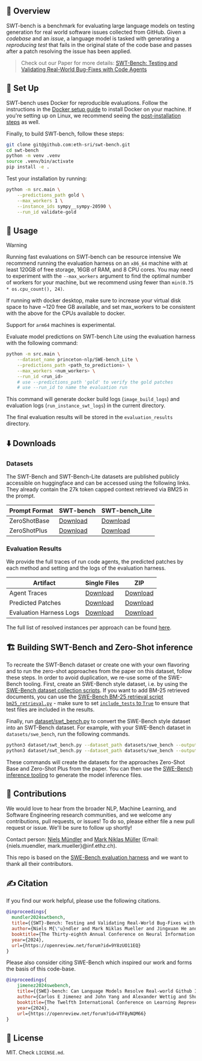 ## 👋 Overview
SWT-bench is a benchmark for evaluating large language models on testing generation for real world software issues collected from GitHub.
Given a *codebase* and an *issue*, a language model is tasked with generating a *reproducing test* that fails in the original state of the code base and passes after a patch resolving the issue has been applied.

> Check out our Paper for more details: [SWT-Bench: Testing and Validating Real-World Bug-Fixes with Code Agents](https://openreview.net/pdf?id=9Y8zUO11EQ)

## 🚀 Set Up
SWT-bench uses Docker for reproducible evaluations.
Follow the instructions in the [Docker setup guide](https://docs.docker.com/engine/install/) to install Docker on your machine.
If you're setting up on Linux, we recommend seeing the [post-installation steps](https://docs.docker.com/engine/install/linux-postinstall/) as well.

Finally, to build SWT-bench, follow these steps:
```bash
git clone git@github.com:eth-sri/swt-bench.git
cd swt-bench
python -m venv .venv
source .venv/bin/activate
pip install -e .
```

Test your installation by running:
```bash
python -m src.main \
    --predictions_path gold \
    --max_workers 1 \
    --instance_ids sympy__sympy-20590 \
    --run_id validate-gold
```

## 💽 Usage
> [!WARNING]
> Running fast evaluations on SWT-bench can be resource intensive
> We recommend running the evaluation harness on an `x86_64` machine with at least 120GB of free storage, 16GB of RAM, and 8 CPU cores.
> You may need to experiment with the `--max_workers` argument to find the optimal number of workers for your machine, but we recommend using fewer than `min(0.75 * os.cpu_count(), 24)`.
>
> If running with docker desktop, make sure to increase your virtual disk space to have ~120 free GB available, and set max_workers to be consistent with the above for the CPUs available to docker.
>
> Support for `arm64` machines is experimental.

Evaluate model predictions on SWT-bench Lite using the evaluation harness with the following command:
```bash
python -m src.main \
    --dataset_name princeton-nlp/SWE-bench_Lite \
    --predictions_path <path_to_predictions> \
    --max_workers <num_workers> \
    --run_id <run_id>
    # use --predictions_path 'gold' to verify the gold patches
    # use --run_id to name the evaluation run
```

This command will generate docker build logs (`image_build_logs`) and evaluation logs (`run_instance_swt_logs`) in the current directory.

The final evaluation results will be stored in the `evaluation_results` directory.



## ⬇️ Downloads

### Datasets

The SWT-Bench and SWT-Bench-Lite datasets are published publicly accessible on huggingface and can be accessed using the following links. They already contain the 27k token capped context retrieved via BM25 in the prompt.

| Prompt Format | SWT-bench                                                                     | SWT-bench_Lite                                                                     |
|---------------|-------------------------------------------------------------------------------|------------------------------------------------------------------------------------|
| ZeroShotBase  | [Download](https://huggingface.co/datasets/nmuendler/SWT-bench_bm25_27k_zsb/) | [Download](https://huggingface.co/datasets/nmuendler/SWT-bench_Lite_bm25_27k_zsb/) |             
| ZeroShotPlus  | [Download](https://huggingface.co/datasets/nmuendler/SWT-bench_bm25_27k_zsp/) | [Download](https://huggingface.co/datasets/nmuendler/SWT-bench_Lite_bm25_27k_zsp/) |             

### Evaluation Results

We provide the full traces of run code agents, the predicted patches by each method and setting and the logs of the evaluation harness.

| Artifact          | Single Files                                                            | ZIP                                                                                |
|-------------------|---------------------------------------------------------------------------|------------------------------------------------------------------------------------|
| Agent Traces      | [Download](https://files.sri.inf.ethz.ch/swt-bench/agent_traces//) | [Download](https://files.sri.inf.ethz.ch/swt-bench/agent_traces/) |             
| Predicted Patches | [Download](https://files.sri.inf.ethz.ch/swt-bench/inference_output/) | [Download](https://files.sri.inf.ethz.ch/swt-bench/inference_output.zip) |
| Evaluation Harness Logs | [Download](https://files.sri.inf.ethz.ch/swt-bench/run_instance_swt_logs) | [Download](https://files.sri.inf.ethz.ch/swt-bench/run_instance_swt_logs.zip) |

The full list of resolved instances per approach can be found [here](https://files.sri.inf.ethz.ch/swt-bench/resolved_per_approach.json).

## 🏗 Building SWT-Bench and Zero-Shot inference

To recreate the SWT-Bench dataset or create one with your own flavoring
and to run the zero-shot approaches from the paper on this dataset, follow these steps.
In order to avoid duplication, we re-use some of the SWE-Bench tooling.
First, create an SWE-Bench style dataset, i.e. by using the [SWE-Bench dataset collection scripts](https://github.com/princeton-nlp/SWE-bench/tree/main/swebench/collect).
If you want to add BM-25 retrieved documents, you can use the [SWE-Bench BM-25 retrieval script `bm25_retrieval.py`](https://github.com/princeton-nlp/SWE-bench/tree/main/swebench/inference/make_datasets) - make sure to set [`include_tests` to `True`](https://github.com/princeton-nlp/SWE-bench/blob/d99c1c45880375bdca90b2ffd2627576c886a1b2/swebench/inference/make_datasets/bm25_retrieval.py#L188C42-L188C55) to ensure that test files are included in the results.

Finally, run [dataset/swt_bench.py](dataset/swt_bench.py) to convert the SWE-Bench style dataset into an SWT-Bench dataset.
For example, with your SWE-Bench dataset in `datasets/swe_bench`, run the following commands.

```bash
python3 dataset/swt_bench.py --dataset_path datasets/swe_bench --output_path dataset/swt_bench_zsb --mode base
python3 dataset/swt_bench.py --dataset_path datasets/swe_bench --output_path dataset/swt_bench_zsp --mode plus
```

These commands will create the datasets for the approaches Zero-Shot Base and Zero-Shot Plus from the paper.
You can then use the [SWE-Bench inference tooling](https://github.com/princeton-nlp/SWE-bench/tree/main/swebench/inference) to generate
the model inference files.

## 💫 Contributions
We would love to hear from the broader NLP, Machine Learning, and Software Engineering research communities, and we welcome any contributions, pull requests, or issues!
To do so, please either file a new pull request or issue. We'll be sure to follow up shortly!

Contact person: [Niels Mündler](https://www.sri.inf.ethz.ch/people/niels) and [Mark Niklas Müller](https://www.sri.inf.ethz.ch/people/mark) (Email: {niels.muendler, mark.mueller}@inf.ethz.ch).

This repo is based on the [SWE-Bench evaluation harness](https://github.com/princeton-nlp/SWE-bench) and we want to thank all their contributors. 

## ✍️ Citation
If you find our work helpful, please use the following citations.
```bib
@inproceedings{
  mundler2024swtbench,
  title={{SWT}-Bench: Testing and Validating Real-World Bug-Fixes with Code Agents},
  author={Niels M{\"u}ndler and Mark Niklas Mueller and Jingxuan He and Martin Vechev},
  booktitle={The Thirty-eighth Annual Conference on Neural Information Processing Systems},
  year={2024},
  url={https://openreview.net/forum?id=9Y8zUO11EQ}
}
```

Please also consider citing SWE-Bench which inspired our work and forms the basis of this code-base.
```bib
@inproceedings{
    jimenez2024swebench,
    title={{SWE}-bench: Can Language Models Resolve Real-world Github Issues?},
    author={Carlos E Jimenez and John Yang and Alexander Wettig and Shunyu Yao and Kexin Pei and Ofir Press and Karthik R Narasimhan},
    booktitle={The Twelfth International Conference on Learning Representations},
    year={2024},
    url={https://openreview.net/forum?id=VTF8yNQM66}
}
```

## 🪪 License
MIT. Check `LICENSE.md`.
